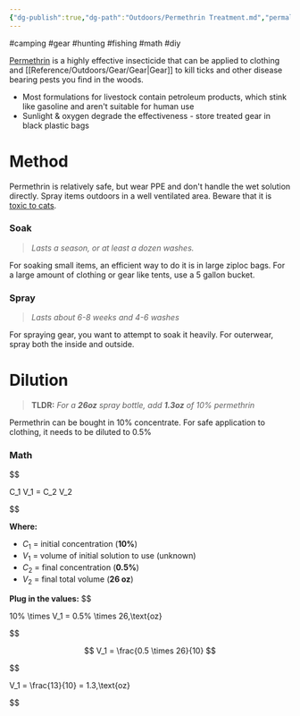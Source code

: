 ```yaml
---
{"dg-publish":true,"dg-path":"Outdoors/Permethrin Treatment.md","permalink":"/outdoors/permethrin-treatment/","noteIcon":"3"}
---
```


#camping #gear #hunting #fishing #math #diy

[Permethrin](https://www.epa.gov/insect-repellents/repellent-treated-clothing) is a highly effective insecticide that can be applied to clothing and [[Reference/Outdoors/Gear/Gear\|Gear]] to kill ticks and other disease bearing pests you find in the woods.
* Most formulations for livestock contain petroleum products, which stink like gasoline and aren't suitable for human use
* Sunlight & oxygen degrade the effectiveness - store treated gear in black plastic bags 
# Method
Permethrin is relatively safe, but wear PPE and don't handle the wet solution directly. Spray items outdoors in a well ventilated area. Beware that it is [toxic to cats](https://www.npr.org/sections/health-shots/2018/07/11/627843581/if-you-spray-your-clothes-with-permethrin-be-careful-around-the-cat).
### Soak
> *Lasts a season, or at least a dozen washes.*

For soaking small items, an efficient way to do it is in large ziploc bags.
For a large amount of clothing or gear like tents, use a 5 gallon bucket.
### Spray
> *Lasts about 6-8 weeks and 4-6 washes*

For spraying gear, you want to attempt to soak it heavily.
For outerwear, spray both the inside and outside.
# Dilution
> **TLDR:** *For a **26oz** spray bottle, add **1.3oz** of 10% permethrin*

Permethrin can be bought in 10% concentrate. 
For safe application to clothing, it needs to be diluted to 0.5%
### Math
$$

C_1 V_1 = C_2 V_2

$$

**Where:**
- $C_1$ = initial concentration (**10%**)
- $V_1$ = volume of initial solution to use (unknown)
- $C_2$ = final concentration (**0.5%**)
- $V_2$ = final total volume (**26 oz**)

**Plug in the values:**
$$

10\% \times V_1 = 0.5\% \times 26\,\text{oz}

$$

$$
V_1 = \frac{0.5 \times 26}{10}
$$

$$

V_1 = \frac{13}{10} = 1.3\,\text{oz}

$$
